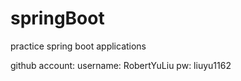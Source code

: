 # springBoot
practice spring boot applications

github account:
username: RobertYuLiu
pw: liuyu1162
